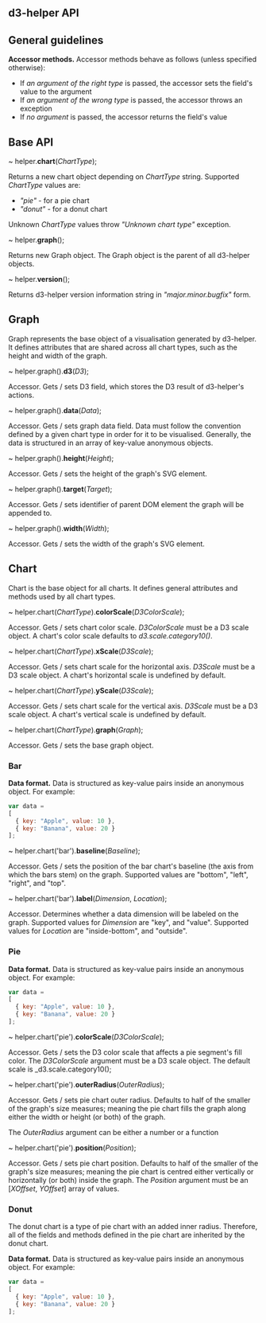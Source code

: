d3-helper API
-------------

## General guidelines

**Accessor methods.** Accessor methods behave as follows (unless specified otherwise):

* If _an argument of the right type_ is passed, the accessor sets the field's value to the argument
* If _an argument of the wrong type_ is passed, the accessor throws an exception
* If _no argument_ is passed, the accessor returns the field's value

## Base API

~ helper.**chart**(_ChartType_);

Returns a new chart object depending on _ChartType_ string. Supported _ChartType_ values are:

* _"pie"_ - for a pie chart
* _"donut"_ - for a donut chart

Unknown _ChartType_ values throw _"Unknown chart type"_ exception.

~ helper.**graph**();

Returns new Graph object. The Graph object is the parent of all d3-helper objects.

~ helper.**version**();

Returns d3-helper version information string in _"major.minor.bugfix"_ form.

## Graph

Graph represents the base object of a visualisation generated by d3-helper. It defines attributes that are shared across all chart types, such as the height and width of the graph.

~ helper.graph().**d3**(_D3_);

Accessor. Gets / sets D3 field, which stores the D3 result of d3-helper's actions.

~ helper.graph().**data**(_Data_);

Accessor. Gets / sets graph data field. Data must follow the convention defined by a given chart type in order for it to be visualised. Generally, the data is structured in an array of key-value anonymous objects.

~ helper.graph().**height**(_Height_);

Accessor. Gets / sets the height of the graph's SVG element.

~ helper.graph().**target**(_Target_);

Accessor. Gets / sets identifier of parent DOM element the graph will be appended to.

~ helper.graph().**width**(_Width_);

Accessor. Gets / sets the width of the graph's SVG element.

## Chart

Chart is the base object for all charts. It defines general attributes and methods used by all chart types.

~ helper.chart(_ChartType_).**colorScale**(_D3ColorScale_);

Accessor. Gets / sets chart color scale. _D3ColorScale_ must be a D3 scale object. A chart's color scale defaults to _d3.scale.category10()_.

~ helper.chart(_ChartType_).**xScale**(_D3Scale_);

Accessor. Gets / sets chart scale for the horizontal axis. _D3Scale_ must be a D3 scale object. A chart's horizontal scale is undefined by default.

~ helper.chart(_ChartType_).**yScale**(_D3Scale_);

Accessor. Gets / sets chart scale for the vertical axis. _D3Scale_ must be a D3 scale object. A chart's vertical scale is undefined by default.

~ helper.chart(_ChartType_).**graph**(_Graph_);

Accessor. Gets / sets the base graph object.

### Bar

**Data format.** Data is structured as key-value pairs inside an anonymous object. For example:

```javascript
var data =
[
  { key: "Apple", value: 10 },
  { key: "Banana", value: 20 }
];
```

~ helper.chart('bar').**baseline**(_Baseline_);

Accessor. Gets / sets the position of the bar chart's baseline (the axis from which the bars stem) on the graph. Supported values are "bottom", "left", "right", and "top".

~ helper.chart('bar').**label**(_Dimension_, _Location_);

Accessor. Determines whether a data dimension will be labeled on the graph. Supported values for _Dimension_ are "key", and "value". Supported values for _Location_ are "inside-bottom", and "outside".

### Pie

**Data format.** Data is structured as key-value pairs inside an anonymous object. For example:

```javascript
var data =
[
  { key: "Apple", value: 10 },
  { key: "Banana", value: 20 }
];
```

~ helper.chart('pie').**colorScale**(_D3ColorScale_);

Accessor. Gets / sets the D3 color scale that affects a pie segment's fill color. The _D3ColorScale_ argument must be a D3 scale object. The default scale is _d3.scale.category10();

~ helper.chart('pie').**outerRadius**(_OuterRadius_);

Accessor. Gets / sets pie chart outer radius. Defaults to half of the smaller of the graph's size measures; meaning the pie chart fills the graph along either the width or height (or both) of the graph.

The _OuterRadius_ argument can be either a number or a function

~ helper.chart('pie').**position**(_Position_);

Accessor. Gets / sets pie chart position. Defaults to half of the smaller of the graph's size measures; meaning the pie chart is centred either vertically or horizontally (or both) inside the graph. The _Position_ argument must be an [_XOffset_, _YOffset_] array of values.

### Donut

The donut chart is a type of pie chart with an added inner radius. Therefore, all of the fields and methods defined in the pie chart are inherited by the donut chart.

**Data format.** Data is structured as key-value pairs inside an anonymous object. For example:

```javascript
var data =
[
  { key: "Apple", value: 10 },
  { key: "Banana", value: 20 }
];
```
